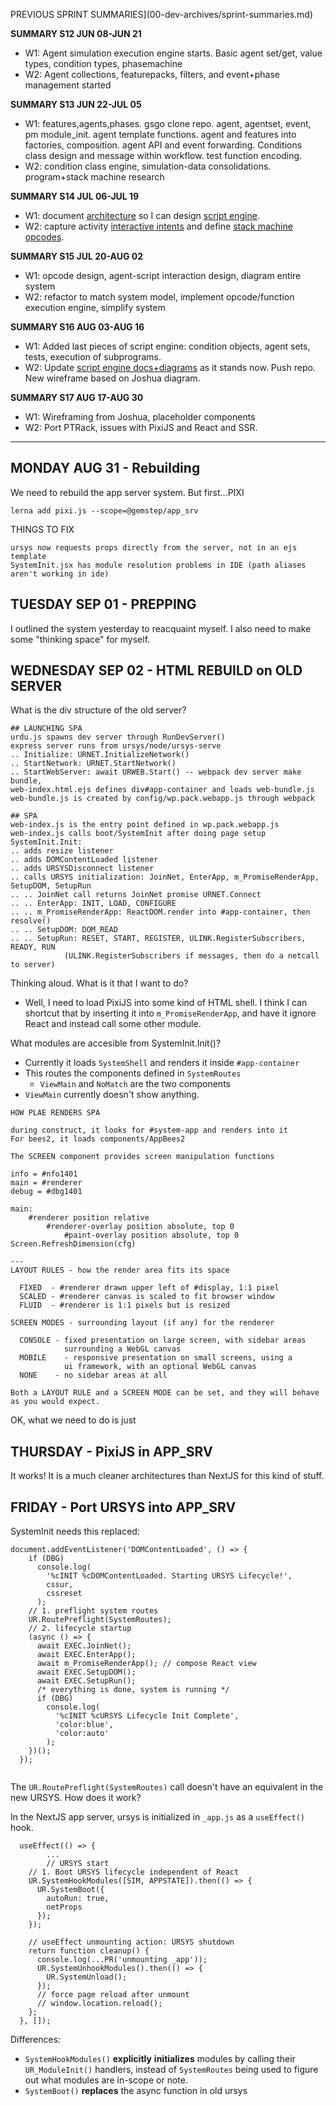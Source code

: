 PREVIOUS SPRINT SUMMARIES](00-dev-archives/sprint-summaries.md)

**SUMMARY S12 JUN 08-JUN 21**

* W1: Agent simulation execution engine starts. Basic agent set/get, value types, condition types, phasemachine
* W2: Agent collections, featurepacks, filters, and event+phase management started

**SUMMARY S13 JUN 22-JUL 05**

* W1: features,agents,phases. gsgo clone repo. agent, agentset, event, pm module_init. agent template functions. agent and features into factories, composition. agent API and event forwarding. Conditions class design and message within workflow. test function encoding. 
* W2:  condition class engine, simulation-data consolidations. program+stack machine research

**SUMMARY S14 JUL 06-JUL 19**

* W1: document [architecture](https://whimsical.com/Hd6ztovsXEV4DGZeja1BTB) so I can design [script engine](https://whimsical.com/N9br22U6RWCJAqSiNEHkGG).
* W2: capture activity [interactive intents](https://docs.google.com/document/d/15_z_fw7Lp0qwFL_wPGhRSvNs4DiLxf0yoGR6JFmZdpA/edit) and define [stack machine opcodes](https://docs.google.com/spreadsheets/d/1jLPHsRAsP65oHNrtxJOpEgP6zbS1xERLEz9B0SC5CTo/edit#gid=934723724).

**SUMMARY S15 JUL 20-AUG 02**

* W1: opcode design, agent-script interaction design, diagram entire system
* W2: refactor to match system model, implement opcode/function execution engine, simplify system

**SUMMARY S16 AUG 03-AUG 16**

* W1: Added last pieces of script engine: condition objects, agent sets, tests, execution of subprograms.
* W2: Update [script engine docs+diagrams](https://gitlab.com/stepsys/gem-step/gsgo/-/merge_requests/9) as it stands now. Push repo. New wireframe based on Joshua diagram.

**SUMMARY S17 AUG 17-AUG 30**

* W1: Wireframing from Joshua, placeholder components
* W2: Port PTRack, issues with PixiJS and React and SSR.

---

## MONDAY AUG 31 - Rebuilding

We need to rebuild the app server system. But first...PIXI

```
lerna add pixi.js --scope=@gemstep/app_srv

```

THINGS TO FIX

```
ursys now requests props directly from the server, not in an ejs template
SystemInit.jsx has module resolution problems in IDE (path aliases aren't working in ide)
```

## TUESDAY SEP 01 - PREPPING

I outlined the system yesterday to reacquaint myself. I also need to make some "thinking space" for myself. 

## WEDNESDAY SEP 02 - HTML REBUILD on OLD SERVER

What is the div structure of the old server?

```
## LAUNCHING SPA
urdu.js spawns dev server through RunDevServer()
express server runs from ursys/node/ursys-serve
.. Initialize: URNET.InitializeNetwork()
.. StartNetwork: URNET.StartNetwork()
.. StartWebServer: await URWEB.Start() -- webpack dev server make bundle, 
web-index.html.ejs defines div#app-container and loads web-bundle.js
web-bundle.js is created by config/wp.pack.webapp.js through webpack

## SPA
web-index.js is the entry point defined in wp.pack.webapp.js
web-index.js calls boot/SystemInit after doing page setup
SystemInit.Init:
.. adds resize listener
.. adds DOMContentLoaded listener
.. adds URSYSDisconnect listener
.. calls URSYS initialization: JoinNet, EnterApp, m_PromiseRenderApp, SetupDOM, SetupRun
.. .. JoinNet call returns JoinNet promise URNET.Connect
.. .. EnterApp: INIT, LOAD, CONFIGURE
.. .. m_PromiseRenderApp: ReactDOM.render into #app-container, then resolve()
.. .. SetupDOM: DOM_READ
.. .. SetupRun: RESET, START, REGISTER, ULINK.RegisterSubscribers, READY, RUN
			(ULINK.RegisterSubscribers if messages, then do a netcall to server)
```

Thinking aloud. What is it that I want to do?

* Well, I need to load PixiJS into some kind of HTML shell. I think I can shortcut that by inserting it into `m_PromiseRenderApp`, and have it ignore React and instead call some other module.

What modules are accesible from SystemInit.Init()?

* Currently it loads `SystemShell` and renders it inside `#app-container`
* This routes the components defined in `SystemRoutes`
  * `ViewMain` and `NoMatch` are the two components
* `ViewMain` currently doesn't show anything. 

```
HOW PLAE RENDERS SPA

during construct, it looks for #system-app and renders into it
For bees2, it loads components/AppBees2

The SCREEN component provides screen manipulation functions

info = #nfo1401
main = #renderer
debug = #dbg1401

main:
	#renderer position relative
		#renderer-overlay position absolute, top 0
			#paint-overlay position absolute, top 0
Screen.RefreshDimension(cfg)

---
LAYOUT RULES - how the render area fits its space

  FIXED  - #renderer drawn upper left of #display, 1:1 pixel
  SCALED - #renderer canvas is scaled to fit browser window
  FLUID  - #renderer is 1:1 pixels but is resized

SCREEN MODES - surrounding layout (if any) for the renderer

  CONSOLE - fixed presentation on large screen, with sidebar areas
            surrounding a WebGL canvas
  MOBILE 	- responsive presentation on small screens, using a
            ui framework, with an optional WebGL canvas
  NONE    - no sidebar areas at all

Both a LAYOUT RULE and a SCREEN MODE can be set, and they will behave
as you would expect.

```

OK, what we need to do is just

## THURSDAY - PixiJS in APP_SRV

It works! It is a much cleaner architectures than NextJS for this kind of stuff.

## FRIDAY - Port URSYS into APP_SRV

SystemInit needs this replaced:

```
document.addEventListener('DOMContentLoaded', () => {
    if (DBG)
      console.log(
        '%cINIT %cDOMContentLoaded. Starting URSYS Lifecycle!',
        cssur,
        cssreset
      );
    // 1. preflight system routes
    UR.RoutePreflight(SystemRoutes);
    // 2. lifecycle startup
    (async () => {
      await EXEC.JoinNet();
      await EXEC.EnterApp();
      await m_PromiseRenderApp(); // compose React view
      await EXEC.SetupDOM();
      await EXEC.SetupRun();
      /* everything is done, system is running */
      if (DBG)
        console.log(
          '%cINIT %cURSYS Lifecycle Init Complete',
          'color:blue',
          'color:auto'
        );
    })();
  });
 
```

The `UR.RoutePreflight(SystemRoutes)` call doesn't have an equivalent in the new URSYS. How does it work?

In the NextJS app server, ursys is initialized in `_app.js` as a `useEffect()` hook. 

```
  useEffect(() => {
		...
		// URSYS start
    // 1. Boot URSYS lifecycle independent of React
    UR.SystemHookModules([SIM, APPSTATE]).then(() => {
      UR.SystemBoot({
        autoRun: true,
        netProps
      });
    });

    // useEffect unmounting action: URSYS shutdown
    return function cleanup() {
      console.log(...PR('unmounting _app'));
      UR.SystemUnhookModules().then(() => {
        UR.SystemUnload();
      });
      // force page reload after unmount
      // window.location.reload();
    };
  }, []);
```

Differences:

* `SystemHookModules()` **explicitly** **initializes** modules by calling their `UR_ModuleInit()` handlers, instead of `SystemRoutes` being used to figure out what modules are in-scope or note. 
* `SystemBoot()` **replaces** the async function in old ursys

